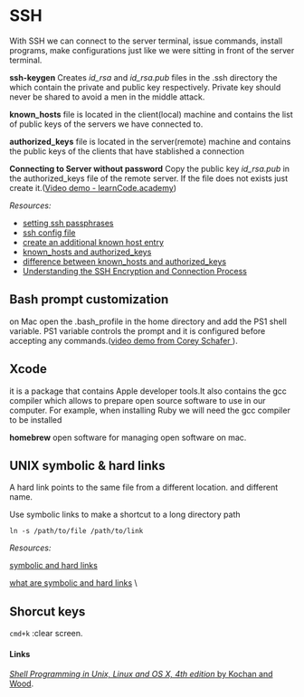 # SSH

With SSH we can connect to the server terminal, issue commands, install programs, make configurations just like we were sitting in front of the server terminal.

**ssh-keygen** Creates _id\_rsa_ and _id\_rsa.pub_ files in the .ssh directory the which contain the private and public key respectively. Private key should never be shared to avoid a men in the middle attack.

**known\_hosts** file is located in the client(local) machine and contains the list of public keys of the servers we have connected to.

**authorized\_keys** file is located in the server(remote) machine and contains the public keys of the clients that have stablished a connection

**Connecting to Server without password** Copy the public key _id\_rsa.pub_ in the authorized\_keys file of the remote server. If the file does not exists just create it.([Video demo - learnCode.academy](https://youtu.be/DbPDraCYju8))

_Resources:_

* [setting ssh passphrases](https://help.github.com/articles/working-with-ssh-key-passphrases/)
* [ssh config file](https://mediatemple.net/community/products/grid/204644730/using-an-ssh-config-file)
* [create an additional known host entry](https://superuser.com/questions/416246/generating-known-host-entry)
* [known\_hosts and authorized\_keys](https://unix.stackexchange.com/questions/42643/ssh-key-based-authentication-known-hosts-vs-authorized-keys)
* [difference between known\_hosts and authorized\_keys](https://security.stackexchange.com/questions/20706/what-is-the-difference-between-authorized-keys-and-known-hosts-file-for-ssh)
* [Understanding the SSH Encryption and Connection Process](https://www.digitalocean.com/community/tutorials/understanding-the-ssh-encryption-and-connection-process#how-does-ssh-work)

## Bash prompt customization

on Mac open the .bash\_profile in the home directory and add the PS1 shell variable. PS1 variable controls the prompt and it is configured before accepting any commands.([video demo from Corey Schafer ](https://youtu.be/LXgXV7YmSiU)).

## Xcode

it is a package that contains Apple developer tools.It also contains the gcc compiler which allows to prepare open source software to use in our computer. For example, when installing Ruby we will need the gcc compiler to be installed

**homebrew** open software for managing open software on mac.

## UNIX symbolic & hard links

A hard link points to the same file from a different location. and different name.

Use symbolic links to make a shortcut to a long directory path

`ln -s /path/to/file /path/to/link`

_Resources:_

[symbolic and hard links](https://www.lifewire.com/create-symbolic-links-ln-command-4059723)

[what are symbolic and hard links](https://www.lifewire.com/what-are-hard-links-2190041) \


## Shorcut keys

`cmd+k` :clear screen.

#### Links

[_Shell Programming in Unix, Linux and OS X, 4th edition_ by Kochan and Wood](https://www.pearson.com/us/higher-education/program/Kochan-Shell-Programming-in-Unix-Linux-and-OS-X-The-Fourth-Edition-of-Unix-Shell-Programming-4th-Edition/PGM334337.html).
